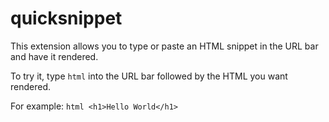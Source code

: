 # quicksnippet

This extension allows you to type or paste an HTML snippet in the URL bar and have it rendered.

To try it, type `html` into the URL bar followed by the HTML you want rendered.

For example: `html <h1>Hello World</h1>`
